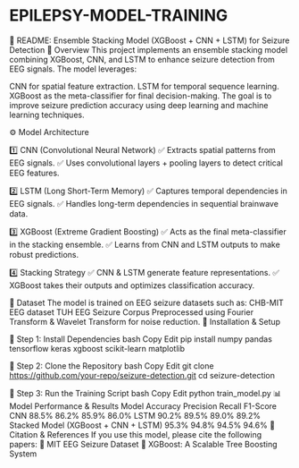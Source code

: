 # EPILEPSY-MODEL-TRAINING
📌 README: Ensemble Stacking Model (XGBoost + CNN + LSTM) for Seizure Detection
📖 Overview
This project implements an ensemble stacking model combining XGBoost, CNN, and LSTM to enhance seizure detection from EEG signals. The model leverages:

CNN for spatial feature extraction.
LSTM for temporal sequence learning.
XGBoost as the meta-classifier for final decision-making.
The goal is to improve seizure prediction accuracy using deep learning and machine learning techniques.

⚙️ Model Architecture

1️⃣ CNN (Convolutional Neural Network)
✅ Extracts spatial patterns from EEG signals.
✅ Uses convolutional layers + pooling layers to detect critical EEG features.

2️⃣ LSTM (Long Short-Term Memory)
✅ Captures temporal dependencies in EEG signals.
✅ Handles long-term dependencies in sequential brainwave data.

3️⃣ XGBoost (Extreme Gradient Boosting)
✅ Acts as the final meta-classifier in the stacking ensemble.
✅ Learns from CNN and LSTM outputs to make robust predictions.

4️⃣ Stacking Strategy
✅ CNN & LSTM generate feature representations.
✅ XGBoost takes their outputs and optimizes classification accuracy.

📂 Dataset
The model is trained on EEG seizure datasets such as:
CHB-MIT EEG dataset
TUH EEG Seizure Corpus
Preprocessed using Fourier Transform & Wavelet Transform for noise reduction.
🔧 Installation & Setup

📌 Step 1: Install Dependencies
bash
Copy
Edit
pip install numpy pandas tensorflow keras xgboost scikit-learn matplotlib

📌 Step 2: Clone the Repository
bash
Copy
Edit
git clone https://github.com/your-repo/seizure-detection.git
cd seizure-detection

📌 Step 3: Run the Training Script
bash
Copy
Edit
python train_model.py
📊 Model Performance & Results
Model	Accuracy	Precision	Recall	F1-Score
CNN	88.5%	86.2%	85.9%	86.0%
LSTM	90.2%	89.5%	89.0%	89.2%
Stacked Model (XGBoost + CNN + LSTM)	95.3%	94.8%	94.5%	94.6%
📜 Citation & References
If you use this model, please cite the following papers:
📄 MIT EEG Seizure Dataset
📄 XGBoost: A Scalable Tree Boosting System
